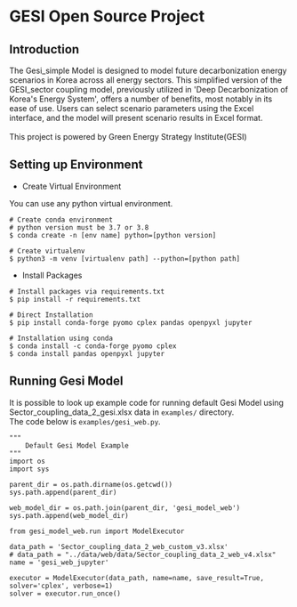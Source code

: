 # GESI Open Source Project

## Introduction
The Gesi_simple Model is designed to model future decarbonization energy scenarios in Korea across all energy sectors. This simplified version of the GESI_sector coupling model, previously utilized in 'Deep Decarbonization of Korea's Energy System', offers a number of benefits, most notably in its ease of use. Users can select scenario parameters using the Excel interface, and the model will present scenario results in Excel format. <br>
<br>
This project is powered by Green Energy Strategy Institute(GESI) <br>


## Setting up Environment
- Create Virtual Environment

You can use any python virtual environment.

```
# Create conda environment
# python version must be 3.7 or 3.8
$ conda create -n [env name] python=[python version]

# Create virtualenv
$ python3 -m venv [virtualenv path] --python=[python path]
```

- Install Packages
```
# Install packages via requirements.txt
$ pip install -r requirements.txt

# Direct Installation
$ pip install conda-forge pyomo cplex pandas openpyxl jupyter

# Installation using conda
$ conda install -c conda-forge pyomo cplex 
$ conda install pandas openpyxl jupyter
```

## Running Gesi Model
It is possible to look up example code for running default Gesi Model using Sector_coupling_data_2_gesi.xlsx data in `examples/` directory.<br>
The code below is `examples/gesi_web.py`.

```
"""
    Default Gesi Model Example
"""
import os
import sys

parent_dir = os.path.dirname(os.getcwd())
sys.path.append(parent_dir)

web_model_dir = os.path.join(parent_dir, 'gesi_model_web')
sys.path.append(web_model_dir)

from gesi_model_web.run import ModelExecutor

data_path = 'Sector_coupling_data_2_web_custom_v3.xlsx'
# data_path = "../data/web/data/Sector_coupling_data_2_web_v4.xlsx"
name = 'gesi_web_jupyter'

executor = ModelExecutor(data_path, name=name, save_result=True, solver='cplex', verbose=1)
solver = executor.run_once()
